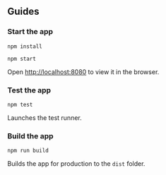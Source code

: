 ## Guides

### Start the app

`npm install`

`npm start`

Open [http://localhost:8080](http://localhost:8080) to view it in the browser.

### Test the app

`npm test`

Launches the test runner.

### Build the app

`npm run build`

Builds the app for production to the `dist` folder.